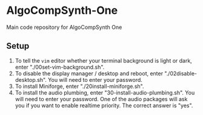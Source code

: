 # AlgoCompSynth-One
Main code repository for AlgoCompSynth One

## Setup

1. To tell the `vim` editor whether your terminal background is light or dark, enter "./00set-vim-background.sh".
2. To disable the display manager / desktop and reboot, enter "./02disable-desktop.sh". You will need to enter your password.
3. To install Miniforge, enter "./20install-miniforge.sh".
4. To install the audio plumbing, enter "30-install-audio-plumbing.sh". You will need to enter your password. One of the audio packages will ask you if you want to enable realtime priority. The correct answer is "yes".
